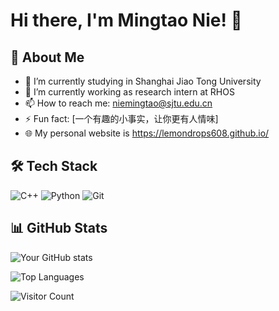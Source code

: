 # Hi there, I'm Mingtao Nie! 👋

## 🚀 About Me

-   🌱 I’m currently studying in Shanghai Jiao Tong University
-   🔭 I’m currently working as research intern at RHOS
-   📫 How to reach me: niemingtao@sjtu.edu.cn
-   ⚡ Fun fact: [一个有趣的小事实，让你更有人情味]
-   🌐 My personal website is https://lemondrops608.github.io/

## 🛠️ Tech Stack

![C++](https://img.shields.io/badge/C++-00599C?style=for-the-badge&logo=cplusplus&logoColor=white)
![Python](https://img.shields.io/badge/Python-3776AB?style=for-the-badge&logo=python&logoColor=white)
![Git](https://img.shields.io/badge/Git-F05032?style=for-the-badge&logo=git&logoColor=white)
<!-- 更多技术栈图标可以参考 https://shields.io/ 或 https://simpleicons.org/ -->

## 📊 GitHub Stats

![Your GitHub stats](https://github-readme-stats.vercel.app/api?username=你的用户名&show_icons=true&theme=radical)

![Top Languages](https://github-readme-stats.vercel.app/api/top-langs/?username=你的用户名&layout=compact&theme=radical)

![Visitor Count](https://visitor-badge.laobi.icu/badge?page_id=你的用户名.你的用户名) <!-- 这是一个显示主页访问次数的徽章 -->
